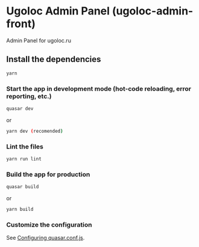 # Ugoloc Admin Panel (ugoloc-admin-front)

Admin Panel for ugoloc.ru

## Install the dependencies
```bash
yarn
```

### Start the app in development mode (hot-code reloading, error reporting, etc.)
```bash
quasar dev 
```
or 
```bash
yarn dev (recomended) 
```

### Lint the files
```bash
yarn run lint
```

### Build the app for production
```bash
quasar build
```
or 
```bash
yarn build 
```

### Customize the configuration
See [Configuring quasar.conf.js](https://quasar.dev/quasar-cli/quasar-conf-js).
